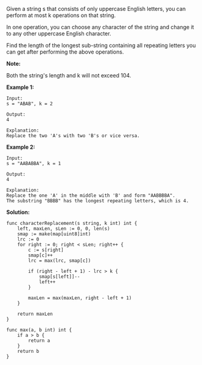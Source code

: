 Given a string s that consists of only uppercase English letters, you can perform at most k operations on that string.

In one operation, you can choose any character of the string and change it to any other uppercase English character.

Find the length of the longest sub-string containing all repeating letters you can get after performing the above operations.

**Note:**

Both the string's length and k will not exceed 104.

**Example 1:**

```
Input:
s = "ABAB", k = 2

Output:
4

Explanation:
Replace the two 'A's with two 'B's or vice versa.
```

**Example 2:**

```
Input:
s = "AABABBA", k = 1

Output:
4

Explanation:
Replace the one 'A' in the middle with 'B' and form "AABBBBA".
The substring "BBBB" has the longest repeating letters, which is 4.
```

**Solution:**

```golang
func characterReplacement(s string, k int) int {
    left, maxLen, sLen := 0, 0, len(s)
    smap := make(map[uint8]int)
    lrc := 0
    for right := 0; right < sLen; right++ {
        c := s[right]
        smap[c]++
        lrc = max(lrc, smap[c])

        if (right - left + 1) - lrc > k {
            smap[s[left]]--
            left++
        }

        maxLen = max(maxLen, right - left + 1)
    }

    return maxLen
}

func max(a, b int) int {
    if a > b {
        return a
    }
    return b
}
```
